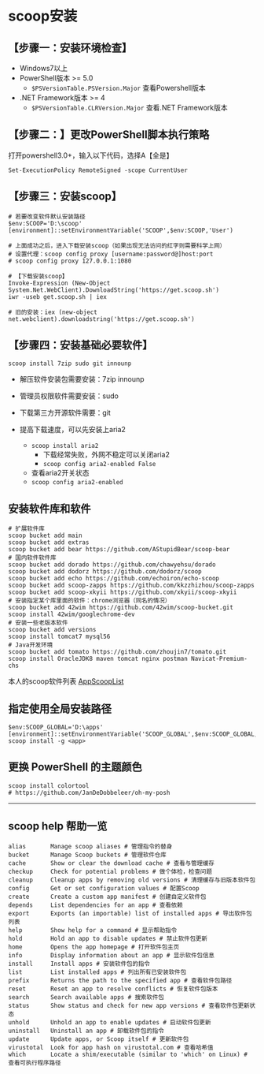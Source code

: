 # scoop安装

## 【步骤一：安装环境检查】

- Windows7以上
- PowerShell版本 >= 5.0
  - `$PSVersionTable.PSVersion.Major`  查看Powershell版本
- .NET Framework版本 >= 4
  - `$PSVersionTable.CLRVersion.Major`  查看.NET Framework版本

## 【步骤二：】更改PowerShell脚本执行策略

打开powershell3.0+，输入以下代码，选择A【全是】
```shell
Set-ExecutionPolicy RemoteSigned -scope CurrentUser
```

## 【步骤三：安装scoop】

```shell
# 若要改变软件默认安装路径
$env:SCOOP='D:\scoop'
[environment]::setEnvironmentVariable('SCOOP',$env:SCOOP,'User')

# 上面成功之后，进入下载安装scoop（如果出现无法访问的红字则需要科学上网）
# 设置代理：scoop config proxy [username:password@]host:port
# scoop config proxy 127.0.0.1:1080

# 【下载安装scoop】
Invoke-Expression (New-Object System.Net.WebClient).DownloadString('https://get.scoop.sh')
iwr -useb get.scoop.sh | iex

# 旧的安装：iex (new-object net.webclient).downloadstring('https://get.scoop.sh')

```

## 【步骤四：安装基础必要软件】

```shell
scoop install 7zip sudo git innounp
```
- 解压软件安装包需要安装：7zip innounp
- 管理员权限软件需要安装：sudo
- 下载第三方开源软件需要：git

- 提高下载速度，可以先安装上aria2
  - `scoop install aria2`
    - 下载经常失败，外网不稳定可以关闭aria2
    - `scoop config aria2-enabled False`
  - 查看aria2开关状态
  - `scoop config aria2-enabled`

## 安装软件库和软件

```shell
# 扩展软件库
scoop bucket add main
scoop bucket add extras
scoop bucket add bear https://github.com/AStupidBear/scoop-bear
# 国内软件软件库
scoop bucket add dorado https://github.com/chawyehsu/dorado
scoop bucket add dodorz https://github.com/dodorz/scoop
scoop bucket add echo https://github.com/echoiron/echo-scoop
scoop bucket add scoop-zapps https://github.com/kkzzhizhou/scoop-zapps
scoop bucket add scoop-xkyii https://github.com/xkyii/scoop-xkyii
# 安装指定某个库里面的软件：chrome浏览器（同名的情况）
scoop bucket add 42wim https://github.com/42wim/scoop-bucket.git
scoop install 42wim/googlechrome-dev
# 安装一些老版本软件
scoop bucket add versions
scoop install tomcat7 mysql56
# Java开发环境
scoop bucket add tomato https://github.com/zhoujin7/tomato.git
scoop install OracleJDK8 maven tomcat nginx postman Navicat-Premium-chs
```

本人的scoop软件列表 [AppScoopList](Apps/AppScoopList.md)

## 指定使用全局安装路径

```shell
$env:SCOOP_GLOBAL='D:\apps'
[environment]::setEnvironmentVariable('SCOOP_GLOBAL',$env:SCOOP_GLOBAL,'Machine')
scoop install -g <app>
```
## 更换 PowerShell 的主题颜色
```shell
scoop install colortool
# https://github.com/JanDeDobbeleer/oh-my-posh
```

---
## scoop help 帮助一览

```shell
alias       Manage scoop aliases # 管理指令的替身
bucket      Manage Scoop buckets # 管理软件仓库
cache       Show or clear the download cache # 查看与管理缓存
checkup     Check for potential problems # 做个体检，检查问题
cleanup     Cleanup apps by removing old versions # 清理缓存与旧版本软件包
config      Get or set configuration values # 配置Scoop
create      Create a custom app manifest # 创建自定义软件包
depends     List dependencies for an app # 查看依赖
export      Exports (an importable) list of installed apps # 导出软件包列表
help        Show help for a command # 显示帮助指令
hold        Hold an app to disable updates # 禁止软件包更新
home        Opens the app homepage # 打开软件包主页
info        Display information about an app # 显示软件包信息
install     Install apps # 安装软件包的指令
list        List installed apps # 列出所有已安装软件包
prefix      Returns the path to the specified app # 查看软件包路径
reset       Reset an app to resolve conflicts # 恢复软件包版本
search      Search available apps # 搜索软件包
status      Show status and check for new app versions # 查看软件包更新状态
unhold      Unhold an app to enable updates # 启动软件包更新
uninstall   Uninstall an app # 卸载软件包的指令
update      Update apps, or Scoop itself # 更新软件包
virustotal  Look for app hash on virustotal.com # 查看哈希值
which       Locate a shim/executable (similar to 'which' on Linux) # 查看可执行程序路径
```

